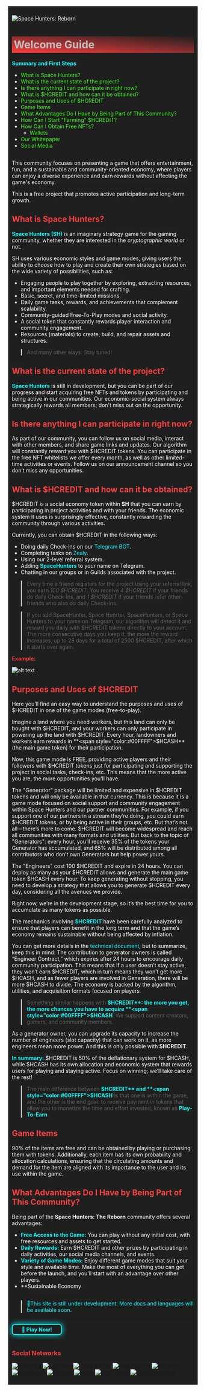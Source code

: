 <div style="background-color:#1F1F1F; padding:10px; color:#FFFFFF;">

![Space Hunters: Reborn](../../../static/img/SH_Banner.jpg)

# <div style="background: linear-gradient(185deg, #1F1F1F, #FF3D3D); padding: 5px; color: #FFFFFF;"><span style="color:#C0C0C0">Welcome Guide</span></div>
**<span style="color:#00FFFF">Summary and First Steps**
  - [<span style="color:#39FF14">What is Space Hunters?](#what-is-space-hunters)
  - [<span style="color:#39FF14">What is the current state of the project?](#what-is-the-current-state-of-the-project)
  - [<span style="color:#39FF14">Is there anything I can participate in right now?](#is-there-anything-i-can-participate-in-right-now)
  - [<span style="color:#39FF14">What is $HCREDIT and how can it be obtained?](#what-is-hcredit-and-how-can-it-be-obtained)
  - [<span style="color:#39FF14">Purposes and Uses of $HCREDIT](#purposes-and-uses-of-hcredit)
  - [<span style="color:#39FF14">Game Items](#game-items)
  - [<span style="color:#39FF14">What Advantages Do I Have by Being Part of This Community?](#what-advantages-do-i-have-by-being-part-of-this-community)
  - [<span style="color:#39FF14">How Can I Start "Farming" $HCREDIT?](#how-can-i-start-farming-hcredit)
  - [<span style="color:#39FF14">How Can I Obtain Free NFTs?](#how-can-i-obtain-free-nfts)
    - [<span style="color:#39FF14">Wallets](#wallets)
  - [<span style="color:#39FF14">Our Whitepaper](#our-whitepaper)
  - [<span style="color:#39FF14">Social Media](#social-media)

<hr style="border-color:#C0C0C0;"/>

This community focuses on presenting a game that offers entertainment, fun, and a sustainable and community-oriented economy, where players can enjoy a diverse experience and earn rewards without affecting the game's economy.

This is a free project that promotes active participation and long-term growth.

## <span style="color:#FF3D3D">What is Space Hunters?

**<span style="color:#00FFFF">Space Hunters (SH)** is an imaginary strategy game for the gaming community, whether they are interested in the *cryptographic world* or not.

SH uses various economic styles and game modes, giving users the ability to choose how to play and create their own strategies based on the wide variety of possibilities, such as:
* Engaging people to play together by exploring, extracting resources, and important elements needed for crafting.
* Basic, secret, and time-limited missions.
* Daily game tasks, rewards, and achievements that complement scalability.
* Community-guided Free-To-Play modes and social activity.
* A social token that constantly rewards player interaction and community engagement.
* Resources (materials) to create, build, and repair assets and structures.

> And many other ways. Stay tuned!

## <span style="color:#FF3D3D">What is the current state of the project?

**<span style="color:#00FFFF">Space Hunters** is still in development, but you can be part of our progress and start acquiring free NFTs and tokens by participating and being active in our communities. Our economic-social system always strategically rewards all members; don't miss out on the opportunity.

## <span style="color:#FF3D3D">Is there anything I can participate in right now?

As part of our community, you can follow us on social media, interact with other members, and share game links and updates. Our algorithm will constantly reward you with $HCREDIT tokens. You can participate in the free NFT whitelists we offer every month, as well as other limited-time activities or events. Follow us on our announcement channel so you don’t miss any opportunities.

## <span style="color:#FF3D3D">What is $HCREDIT and how can it be obtained?

$HCREDIT is a social economy token within **SH** that you can earn by participating in project activities and with your friends. The economic system it uses is surprisingly effective, constantly rewarding the community through various activities.

Currently, you can obtain $HCREDIT in the following ways:
* Doing daily Check-ins on our [<span style="color:#00FFFF">Telegram BOT](https://t.me/SpaceHuntersBot?start=NK1Y6ST3).
* Completing tasks on [<span style="color:#00FFFF">Zealy](https://zealy.io/cw/spacehuntersthereborn/invite/UroI4c6fhtB3SX65siHBX).
* Using our 2-level referral system.
* Adding **<span style="color:#00FFFF">SpaceHunters** to your name on Telegram.
* Chatting in our groups or in Guilds associated with the project.

> Every time a friend registers for the project using your referral link, you earn *100 $HCREDIT*. You receive *4 $HCREDIT* if your friends do daily Check-ins, and *1 $HCREDIT* if your friends refer other friends who also do daily Check-ins.

> If you add SpaceHunter, Space Hunrter, SpaceHunters, or Space Hunters to your name on Telegram, our algorithm will detect it and reward you daily with $HCREDIT tokens directly to your account. The more consecutive days you keep it, the more the reward increases, up to 28 days for a total of 2500 $HCREDIT, after which it starts over again.

**<span style="color:#FF3D3D">Example:**

![alt text](../../../static/img/image.png)

## <span style="color:#FF3D3D">Purposes and Uses of $HCREDIT

Here you’ll find an easy way to understand the purposes and uses of $HCREDIT in one of the game modes (free-to-play).

Imagine a land where you need workers, but this land can only be bought with $HCREDIT, and your workers can only participate in powering up the land with $HCREDIT. Every hour, landowners and workers earn rewards in **<span style="color:#00FFFF">$HCASH** (the main game token) for their participation.

Now, this game mode is FREE, providing active players and their followers with $HCREDIT tokens just for participating and supporting the project in social tasks, check-ins, etc. This means that the more active you are, the more opportunities you'll have.

The "Generator" package will be limited and expensive in $HCREDIT tokens and will only be available in that currency. This is because it is a game mode focused on social support and community engagement within Space Hunters and our partner communities. For example, if you support one of our partners in a stream they’re doing, you could earn $HCREDIT tokens, or by being active in their groups, etc. But that’s not all—there’s more to come. $HCREDIT will become widespread and reach all communities with many formats and utilities. But back to the topic of "Generators": every hour, you’ll receive 35% of the tokens your Generator has accumulated, and 65% will be distributed among all contributors who don’t own Generators but help power yours.

The "Engineers" cost 100 $HCREDIT and expire in 24 hours. You can deploy as many as your $HCREDIT allows and generate the main game token $HCASH every hour. To keep generating without stopping, you need to develop a strategy that allows you to generate $HCREDIT every day, considering all the avenues we provide.

Right now, we’re in the development stage, so it’s the best time for you to accumulate as many tokens as possible.

The mechanics involving **<span style="color:#00FFFF">$HCREDIT** have been carefully analyzed to ensure that players can benefit in the long term and that the game’s economy remains sustainable without being affected by inflation.

You can get more details in the [<span style="color:#00FFFF">technical document](https://spaceheroes.gitbook.io/space-hunters), but to summarize, keep this in mind: The contribution to generator owners is called “Engineer Contract,” which expires after 24 hours to encourage daily community participation. This means that if a user doesn’t stay active, they won’t earn $HCREDIT, which in turn means they won’t get more $HCASH, and as fewer players are involved in Generation, there will be more $HCASH to divide. The economy is backed by the algorithm, utilities, and acquisition formats focused on players.

> Something similar happens with **<span style="color:#00FFFF">$HCREDIT**: the more you get, the more chances you have to acquire **<span style="color:#00FFFF">$HCASH**. We support content creators, gamers, and community members.

As a generator owner, you can upgrade its capacity to increase the number of engineers (slot capacity) that can work on it, as more engineers mean more power. And this is only possible with **$HCREDIT**.

**<span style="color:#00FFFF">In summary:** $HCREDIT is 50% of the deflationary system for $HCASH, while $HCASH has its own allocation and economic system that rewards users for playing and staying active. Focus on winning; we’ll take care of the rest!

> The main difference between **<span style="color:#00FFFF">$HCREDIT** and **<span style="color:#00FFFF">$HCASH** is that one is within the game, and the other is the end goal: to receive payment in tokens that allow you to monetize the time and effort invested, known as **<span style="color:#00FFFF">Play-To-Earn**.

## <span style="color:#FF3D3D">Game Items

90% of the items are free and can be obtained by playing or purchasing them with tokens. Additionally, each item has its own probability and allocation calculations, ensuring that the circulating amounts and demand for the item are aligned with its importance to the user and its use within the game.

## <span style="color:#FF3D3D">What Advantages Do I Have by Being Part of This Community?

Being part of the **Space Hunters: The Reborn** community offers several advantages:
* **<span style="color:#00FFFF">Free Access to the Game:** You can play without any initial cost, with free resources and assets to get started.
* **<span style="color:#00FFFF">Daily Rewards:** Earn $HCREDIT and other prizes by participating in daily activities, our social media channels, and events.
* **<span style="color:#00FFFF">Variety of Game Modes:** Enjoy different game modes that suit your style and available time. Make the most of everything you can get before the launch, and you'll start with an advantage over other players.
* **Sustainable Economy

<hr>

> <span style="color:#00FFFF"> 🔧This site is still under development. More docs and languages will be available soon.</span>
<hr>
<a href="https://spacehunters.online" style="text-decoration:none;">
  <div style="display:inline-block; padding:4px 24px; background-color:#1F1F1F; color:#00FFFF; border: 2px solid #00FFFF; border-radius:8px; font-weight:bold; box-shadow: 0px 0px 15px #00FFFF; transition: background-color 0.3s, box-shadow 0.3s;">
    🚀 Play Now!
  </div>
</a>

<style>
  a:hover div {
    background-color: #00FFFF;
    color: #1F1F1F;
    box-shadow: 0px 0px 25px #00FFFF;
  }
</style>
****

### <span style="color:#FF3D3D"> Social Networks </span>

[![Telegram](https://img.shields.io/badge/Telegram-BOT-26A5E4?style=plastic&logo=telegram)](https://t.me/SpaceHuntersBot)
[![Telegram](https://img.shields.io/badge/Telegram-Announcements-26A5E4?style=plastic&logo=telegram)](https://t.me/spacehuntersnews)
[![Telegram EN](https://img.shields.io/badge/Telegram-Chat%20ENG-2CA5E0?style=plastic&logo=telegram)](https://t.me/spacehunterss)
[![Telegram EN](https://img.shields.io/badge/Telegram-Chat%20ESP-2CA5E0?style=plastic&logo=telegram)](https://t.me/shspanish)
[![Discord](https://img.shields.io/badge/Discord-Space%20Hunters-7289DA?style=plastic&logo=discord)](https://discord.gg/wpmzyJM9xb)
[![AtomicHub](https://img.shields.io/badge/AtomicHub-Space%20Hunters-EE474C?style=plastic&logo=atomichub)](https://wax.atomichub.io/explorer/collection/wax-mainnet/spacehunterz)
[![GitBook](https://img.shields.io/badge/GitBook-Space%20Hunters-7A8089?style=plastic&logo=gitbook)](https://spaceheroes.gitbook.io/space-hunters)
[![Zealy](https://img.shields.io/badge/Zealy-Space%20Hunters-FF69B4?style=plastic&logo=zealy)](https://zealy.io/cw/spacehuntersthereborn/invite/UroI4c6fhtB3SX65siHBX)
[![PlayToEarn](https://img.shields.io/badge/PlayToEarn-Space%20Hunters-34C759?style=plastic&logo=playtoearn)](https://playtoearn.com/blockchaingame/space-hunters-the-reborn?rel=search)
[![CoinMarketCap](https://img.shields.io/badge/CoinMarketCap-NFTSpaceHunters-03C9A9?style=plastic&logo=coinmarketcap)](https://coinmarketcap.com/community/profile/nftspacehunters/)
